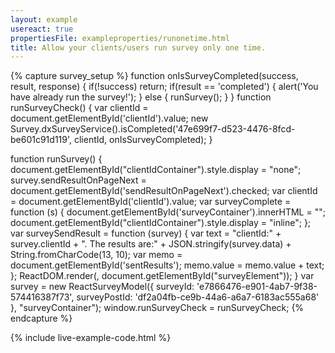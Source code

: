 ```yaml
---
layout: example
usereact: true
propertiesFile: exampleproperties/runonetime.html
title: Allow your clients/users run survey only one time.
---
```

{% capture survey_setup %}
function onIsSurveyCompleted(success, result, response) {
    if(!success) return;
    if(result == 'completed') {
        alert('You have already run the survey!');
    } else {
        runSurvey();
    }
}
function runSurveyCheck() {
    var clientId = document.getElementById('clientId').value;
    new Survey.dxSurveyService().isCompleted('47e699f7-d523-4476-8fcd-be601c91d119', clientId, onIsSurveyCompleted);
}

function runSurvey() {
    document.getElementById("clientIdContainer").style.display = "none";    
    survey.sendResultOnPageNext = document.getElementById('sendResultOnPageNext').checked;
    var clientId = document.getElementById('clientId').value;
    var surveyComplete = function (s) { 
        document.getElementById('surveyContainer').innerHTML = ""; 
        document.getElementById("clientIdContainer").style.display = "inline";
    };
    var surveySendResult = function (survey) { 
        var text = "clientId:" + survey.clientId + ". The results are:" + JSON.stringify(survey.data)  + String.fromCharCode(13, 10);
        var memo = document.getElementById('sentResults');
        memo.value = memo.value + text;
    };
    ReactDOM.render(<ReactSurvey model={survey} clientId={clientId} onComplete={surveyComplete} onSendResult={surveySendResult} />, document.getElementById("surveyElement"));
}
var survey = new ReactSurveyModel({
        surveyId: 'e7866476-e901-4ab7-9f38-574416387f73',
        surveyPostId: 'df2a04fb-ce9b-44a6-a6a7-6183ac555a68'
}, "surveyContainer");
window.runSurveyCheck = runSurveyCheck;
{% endcapture %}
    
{% include live-example-code.html %}